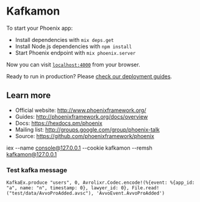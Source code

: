 # Kafkamon

To start your Phoenix app:

  * Install dependencies with `mix deps.get`
  * Install Node.js dependencies with `npm install`
  * Start Phoenix endpoint with `mix phoenix.server`

Now you can visit [`localhost:4000`](http://localhost:4000) from your browser.

Ready to run in production? Please [check our deployment guides](http://www.phoenixframework.org/docs/deployment).

## Learn more

  * Official website: http://www.phoenixframework.org/
  * Guides: http://phoenixframework.org/docs/overview
  * Docs: https://hexdocs.pm/phoenix
  * Mailing list: http://groups.google.com/group/phoenix-talk
  * Source: https://github.com/phoenixframework/phoenix

iex --name console@127.0.0.1 --cookie kafkamon --remsh kafkamon@127.0.0.1

### Test kafka message
```
KafkaEx.produce "users", 0, Avrolixr.Codec.encode!(%{event: %{app_id: "a", name: "n", timestamp: 0}, lawyer_id: 0}, File.read!("test/data/AvvoProAdded.avsc"), 'AvvoEvent.AvvoProAdded')
```
